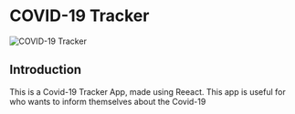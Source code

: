 # COVID-19 Tracker

![COVID-19 Tracker](https://i.ibb.co/X87BqVY/Screenshot-2020-04-13-at-10-14-58.png)

## Introduction
This is a Covid-19 Tracker App, made using Reeact.
This app is useful for who wants to inform themselves about the Covid-19
